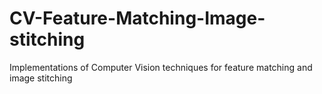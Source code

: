 # CV-Feature-Matching-Image-stitching
Implementations of Computer Vision techniques for feature matching and image stitching
